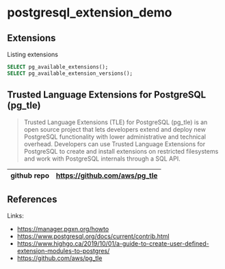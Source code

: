 # postgresql_extension_demo

## Extensions
Listing extensions

```sql
SELECT pg_available_extensions();
SELECT pg_available_extension_versions();
```

## Trusted Language Extensions for PostgreSQL (pg_tle)
> Trusted Language Extensions (TLE) for PostgreSQL (pg_tle) is an open source project that lets developers extend and deploy new PostgreSQL functionality with lower administrative and technical overhead. Developers can use Trusted Language Extensions for PostgreSQL to create and install extensions on restricted filesystems and work with PostgreSQL internals through a SQL API.

|github repo|https://github.com/aws/pg_tle|
|-|-|

## References
Links:
- https://manager.pgxn.org/howto
- https://www.postgresql.org/docs/current/contrib.html
- https://www.highgo.ca/2019/10/01/a-guide-to-create-user-defined-extension-modules-to-postgres/
- https://github.com/aws/pg_tle
